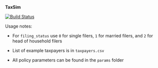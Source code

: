 **TaxSim**

[![Build Status](https://travis-ci.com/TaxFoundation/TaxSim.svg?token=yexSBERtR4Ec1WprzQ72&branch=master)](https://travis-ci.com/TaxFoundation/TaxSim)

Usage notes:

 - For `filing_status` use `0` for single filers, `1` for married filers, and `2` for head of household filers

 - List of example taxpayers is in `taxpayers.csv`

 - All policy parameters can be found in the `params` folder
